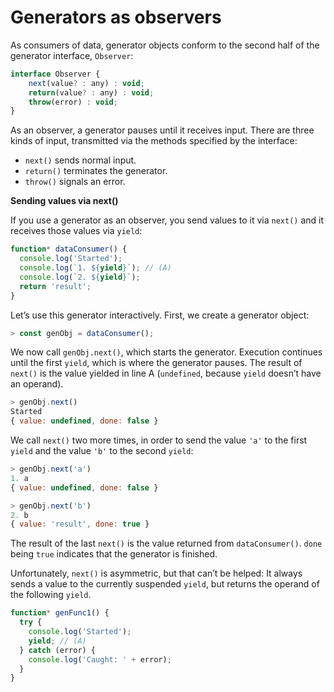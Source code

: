# Generators as observers

As consumers of data, generator objects conform to the second half of the generator interface, `Observer`:

```javascript
interface Observer {
    next(value? : any) : void;
    return(value? : any) : void;
    throw(error) : void;
}
```

As an observer, a generator pauses until it receives input. There are three kinds of input, transmitted via the methods specified by the interface:

* `next()` sends normal input.
* `return()` terminates the generator.
* `throw()` signals an error.

**Sending values via next\(\)** 

If you use a generator as an observer, you send values to it via `next()` and it receives those values via `yield`:

```javascript
function* dataConsumer() {
  console.log('Started');
  console.log(`1. ${yield}`); // (A)
  console.log(`2. ${yield}`);
  return 'result';
}
```

Let’s use this generator interactively. First, we create a generator object:

```javascript
> const genObj = dataConsumer();
```

We now call `genObj.next()`, which starts the generator. Execution continues until the first `yield`, which is where the generator pauses. The result of `next()` is the value yielded in line A \(`undefined`, because `yield` doesn’t have an operand\).

```javascript
> genObj.next()
Started
{ value: undefined, done: false }
```

We call `next()` two more times, in order to send the value `'a'` to the first `yield` and the value `'b'` to the second `yield`:

```javascript
> genObj.next('a')
1. a
{ value: undefined, done: false }

> genObj.next('b')
2. b
{ value: 'result', done: true }
```

The result of the last `next()` is the value returned from `dataConsumer()`. `done` being `true` indicates that the generator is finished.

Unfortunately, `next()` is asymmetric, but that can’t be helped: It always sends a value to the currently suspended `yield`, but returns the operand of the following `yield`.

```javascript
function* genFunc1() {
  try {
    console.log('Started');
    yield; // (A)
  } catch (error) {
    console.log('Caught: ' + error);
  }
}
```

 

